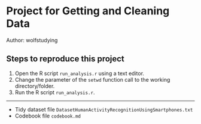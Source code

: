 Project for Getting and Cleaning Data
=====================================
Author: wolfstudying


Steps to reproduce this project
-------------------------------

1. Open the R script `run_analysis.r` using a text editor.
2. Change the parameter of the `setwd` function call to the working directory/folder.
3. Run the R script `run_analysis.r`. 

----------------
* Tidy dataset file `DatasetHumanActivityRecognitionUsingSmartphones.txt` 
* Codebook file `codebook.md` 
